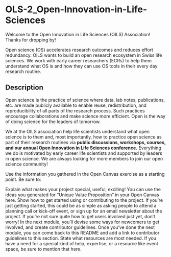 # OLS-2_Open-Innovation-in-Life-Sciences

Welcome to the Open Innovation in Life Sciences (OILS) Association! Thanks for dropping by!

Open science (OS) accelerates research outcomes and reduces effort redundancy. OILS wants to build an open research ecosystem in Swiss life sciences. We work with early career researchers (ECRs) to help them understand what OS is and how they can use OS tools in their every day research routine.

## Description

Open science is the practice of science where data, lab notes, publications, etc. are made publicly available to enable reuse, redistribution, and reproducibility of all parts of the research process. Such practices encourage collaborations and make science more efficient. Open is the way of doing science for the leaders of tomorrow.

We at the OILS association help life scientists understand what open science is to them and, most importantly, how to practice open science as part of their research routines via **public discussions, workshops, courses, and our annual Open Innovation in Life Sciences conference.** Everything we do is motivated by early career life scientists and supported by leaders in open science. We are always looking for more members to join our open science community!





Use the information you gathered in the Open Canvas exercise as a starting point. Be sure to:

Explain what makes your project special, useful, exciting! You can use the ideas you generated for “Unique Value Proposition” in your Open Canvas here.
Show how to get started using or contributing to the project. If you’re just getting started, this could be as simple as asking people to attend a planning call or kick-off event, or sign up for an email newsletter about the project. If you’re not sure quite how to get users involved just yet, don’t worry! In the next module, you’ll devise some ways for newcomers to get involved, and create contributor guidelines. Once you’ve done the next module, you can come back to this README and add a link to contributor guidelines to this section.
State what resources are most needed. If you have a need for a special kind of help, expertise, or a resource like event space, be sure to mention that here.
